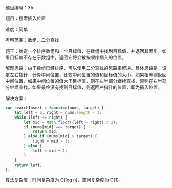 题目编号：35

题目：搜索插入位置

难度：简单

考察范围：数组、二分查找

题干：给定一个排序数组和一个目标值，在数组中找到目标值，并返回其索引。如果目标值不存在于数组中，返回它将会被按顺序插入的位置。

解题思路：由于数组已经排序，可以使用二分查找的思路来解决。具体思路是：设定左右指针，计算中间位置，比较中间位置的值和目标值的大小，如果相等则返回中间位置，如果中间位置的值大于目标值，则在左半部分继续查找，否则在右半部分继续查找。如果最终没有找到目标值，则返回左指针的位置，即为插入位置。

解决方案：

```javascript
var searchInsert = function(nums, target) {
    let left = 0, right = nums.length - 1;
    while (left <= right) {
        let mid = Math.floor((left + right) / 2);
        if (nums[mid] === target) {
            return mid;
        } else if (nums[mid] > target) {
            right = mid - 1;
        } else {
            left = mid + 1;
        }
    }
    return left;
};
```

算法复杂度：时间复杂度为 O(log n)，空间复杂度为 O(1)。